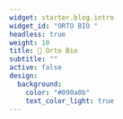 ```yaml
---
widget: starter.blog.intro
widget_id: "ORTO BIO "
headless: true
weight: 10
title: 🍅 Orto Bio
subtitle: ""
active: false
design:
  background:
    color: "#090a0b"
    text_color_light: true    
---
```

